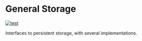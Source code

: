 # General Storage

[![test](https://github.com/stevebob/general-storage/actions/workflows/test.yml/badge.svg)](https://github.com/stevebob/general-storage/actions/workflows/test.yml)

Interfaces to persistent storage, with several implementations.
